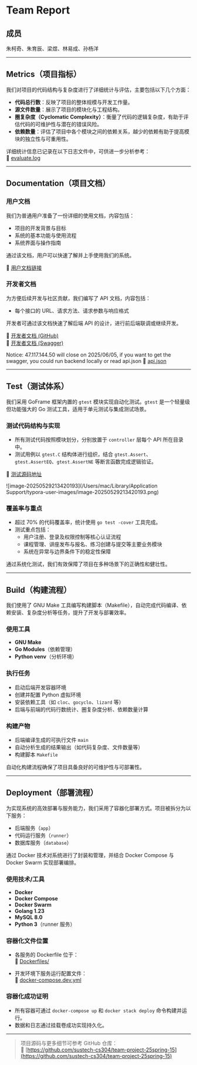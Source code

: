 # Team Report

## 成员
朱柯奇、朱育辰、梁煜、林易成、孙杨洋

---

## Metrics（项目指标）

我们对项目的代码结构与复杂度进行了详细统计与评估，主要包括以下几个方面：

- **代码总行数**：反映了项目的整体规模与开发工作量。
- **源文件数量**：展示了项目的模块化与工程结构。
- **圈复杂度（Cyclomatic Complexity）**：衡量了代码的逻辑复杂度，有助于评估代码的可维护性与潜在的错误风险。
- **依赖数量**：评估了项目中各个模块之间的依赖关系，越少的依赖有助于提高模块的独立性与可重用性。

详细统计信息已记录在以下日志文件中，可供进一步分析参考：  
🔗 [evaluate.log](https://github.com/sustech-cs304/team-project-25spring-15/blob/main/docs/evaluate.log)

---

## Documentation（项目文档）

### 用户文档

我们为普通用户准备了一份详细的使用文档，内容包括：

- 项目的开发背景与目标
- 系统的基本功能与使用流程
- 系统界面与操作指南

通过该文档，用户可以快速了解并上手使用我们的系统。

📄 [用户文档链接](https://github.com/sustech-cs304/team-project-25spring-15/blob/main/Instruction.md)

### 开发者文档

为方便后续开发与社区贡献，我们编写了 API 文档，内容包括：

- 每个接口的 URL、请求方法、请求参数与响应格式

开发者可通过该文档快速了解后端 API 的设计，进行前后端联调或继续开发。

📄 [开发者文档 (GitHub)](https://github.com/sustech-cs304/team-project-25spring-15/blob/main/%E6%99%BA%E8%83%BD%E8%AF%BE%E7%A8%8B%E6%84%9F%E7%9F%A5IDE%20-%20%E5%BC%80%E5%8F%91%E8%80%85%E6%96%87%E6%A1%A3.md)  
📄 [开发者文档 (Swagger)](http://47.117.144.50:8000/swagger)

Notice: 47.117.144.50 will close on 2025/06/05, if you want to get the swagger, you could run backend locally or read api.json
📄 [api.json](https://github.com/sustech-cs304/team-project-25spring-15/blob/main/Report/api.json)

---

## Test（测试体系）

我们采用 GoFrame 框架内置的 `gtest` 模块实现自动化测试。`gtest` 是一个轻量级但功能强大的 Go 测试工具，适用于单元测试与集成测试场景。

### 测试代码结构与实现

- 所有测试代码按照模块划分，分别放置于 `controller` 层每个 API 所在目录中。
- 测试用例以 `gtest.C` 结构体进行组织，结合 `gtest.Assert`、`gtest.AssertEQ`、`gtest.AssertNE` 等断言函数完成逻辑验证。

📁 [测试源码地址](https://github.com/sustech-cs304/team-project-25spring-15/tree/main/Backend/intelligent-course-aware-ide/internal/controller)

![image-20250529213420193](/Users/mac/Library/Application Support/typora-user-images/image-20250529213420193.png)

### 覆盖率与重点

- 超过 70% 的代码覆盖率，统计使用 `go test -cover` 工具完成。
- 测试重点包括：
  - 用户注册、登录及权限控制等核心认证流程
  - 课程管理、讲座发布与报名、练习创建与提交等主要业务模块
  - 系统在异常与边界条件下的稳定性保障

通过系统化测试，我们有效保障了项目在多种场景下的正确性和健壮性。

---

## Build（构建流程）

我们使用了 GNU Make 工具编写构建脚本（Makefile），自动完成代码编译、依赖安装、复杂度分析等任务，提升了开发与部署效率。

### 使用工具

- **GNU Make**
- **Go Modules**（依赖管理）
- **Python venv**（分析环境）

### 执行任务

- 启动后端开发容器环境
- 创建并配置 Python 虚拟环境
- 安装依赖工具（如 `cloc`、`gocyclo`、`lizard` 等）
- 后端与前端的代码行数统计、圈复杂度分析、依赖数量计算

### 构建产物

- 后端编译生成的可执行文件 `main`
- 自动分析生成的结果输出（如代码复杂度、文件数量等）
- 构建脚本 `Makefile`

自动化构建流程确保了项目具备良好的可维护性与可部署性。

---

## Deployment（部署流程）

为实现系统的高效部署与服务能力，我们采用了容器化部署方式。项目被拆分为以下服务：

- 后端服务（`app`）
- 代码运行服务（`runner`）
- 数据库服务（`database`）

通过 Docker 技术对系统进行了封装和管理，并结合 Docker Compose 与 Docker Swarm 实现部署编排。

### 使用技术/工具

- **Docker**
- **Docker Compose**
- **Docker Swarm**
- **Golang 1.23**
- **MySQL 8.0**
- **Python 3**（runner 服务）

### 容器化文件位置

- 各服务的 Dockerfile 位于：  
  📁 [Dockerfiles/](https://github.com/sustech-cs304/team-project-25spring-15/tree/main/Backend/Dockerfiles)

- 开发环境下服务运行配置文件：  
  📄 [docker-compose.dev.yml](https://github.com/sustech-cs304/team-project-25spring-15/blob/main/Backend/docker-compose.dev.yml)

### 容器化成功证明

- 所有容器可通过 `docker-compose up` 和 `docker stack deploy` 命令构建并运行。
- 数据和日志通过挂载卷成功实现持久化。

---

> 项目源码与更多细节可参考 GitHub 仓库：  
> 🔗 [https://github.com/sustech-cs304/team-project-25spring-15](https://github.com/sustech-cs304/team-project-25spring-15)
